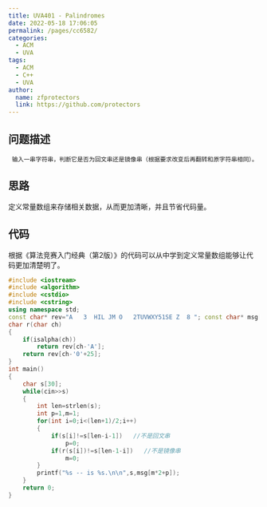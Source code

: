 ```yaml
---
title: UVA401 - Palindromes
date: 2022-05-18 17:06:05
permalink: /pages/cc6582/
categories: 
  - ACM
  - UVA
tags: 
  - ACM
  - C++
  - UVA
author: 
  name: zfprotectors
  link: https://github.com/protectors
---
```

## 问题描述
	 输入一串字符串，判断它是否为回文串还是镜像串（根据要求改变后再翻转和原字符串相同）。
	 


## 思路
定义常量数组来存储相关数据，从而更加清晰，并且节省代码量。

## 代码
根据《算法竞赛入门经典（第2版）》的代码可以从中学到定义常量数组能够让代码更加清楚明了。
```c++
#include <iostream>
#include <algorithm>
#include <cstdio>
#include <cstring>
using namespace std;
const char* rev="A   3  HIL JM O   2TUVWXY51SE Z  8 "; const char* msg[]={"not a palindrome","a regular palindrome","a mirrored string","a mirrored palindrome"};
char r(char ch)
{
    if(isalpha(ch))
        return rev[ch-'A'];
    return rev[ch-'0'+25];
}
int main()
{
    char s[30];
    while(cin>>s)
    {
        int len=strlen(s);
        int p=1,m=1;
        for(int i=0;i<(len+1)/2;i++)
        {
            if(s[i]!=s[len-i-1])   //不是回文串
                p=0;
            if(r(s[i])!=s[len-1-i])   //不是镜像串
                m=0;
        }
        printf("%s -- is %s.\n\n",s,msg[m*2+p]);
    }
    return 0;
}

```


